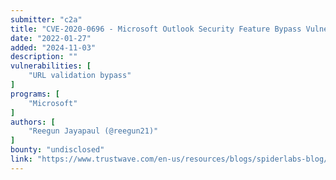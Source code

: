 ```yaml
---
submitter: "c2a"
title: "CVE-2020-0696 - Microsoft Outlook Security Feature Bypass Vulnerability"
date: "2022-01-27"
added: "2024-11-03"
description: ""
vulnerabilities: [
    "URL validation bypass"
]
programs: [
    "Microsoft"
]
authors: [
    "Reegun Jayapaul (@reegun21)"
]
bounty: "undisclosed"
link: "https://www.trustwave.com/en-us/resources/blogs/spiderlabs-blog/cve-2020-0696-microsoft-outlook-security-feature-bypass-vulnerability/"
---
```




